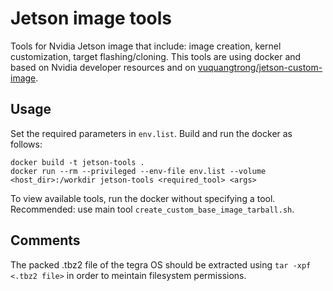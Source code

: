# Jetson image tools
Tools for Nvidia Jetson image that include: image creation, kernel customization, target flashing/cloning.
This tools are using docker and based on Nvidia developer resources and on [vuquangtrong/jetson-custom-image](https://github.com/vuquangtrong/jetson-custom-image).
## Usage
Set the required parameters in `env.list`.
Build and run the docker as follows:
```
docker build -t jetson-tools .
docker run --rm --privileged --env-file env.list --volume <host_dir>:/workdir jetson-tools <required_tool> <args>
```
To view available tools, run the docker without specifying a tool.
Recommended: use main tool `create_custom_base_image_tarball.sh`.

## Comments
The packed .tbz2 file of the tegra OS should be extracted using `tar -xpf <.tbz2 file>` in order to meintain filesystem permissions.


